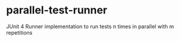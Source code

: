 # parallel-test-runner
JUnit 4 Runner implementation to run tests n times in parallel with m repetitions 
